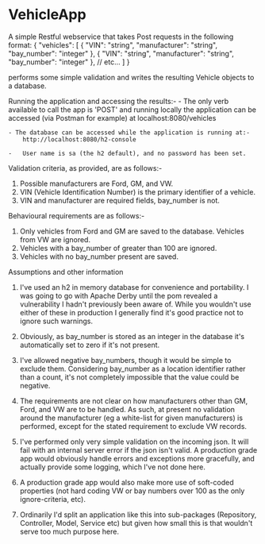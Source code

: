 # VehicleApp
A simple Restful webservice that takes Post requests in the following format:
{
"vehicles": [
{
"VIN": "string",
"manufacturer": "string",
"bay_number": "integer"
},
{
"VIN": "string",
"manufacturer": "string",
"bay_number": "integer"
},
// etc...
]
}

performs some simple validation and writes the resulting Vehicle objects to a database.

Running the application and accessing the results:-
    - The only verb available to call the app is 'POST' and running locally the application can be accessed 
        (via Postman for example) at localhost:8080/vehicles

    - The database can be accessed while the application is running at:-
        http://localhost:8080/h2-console
    
    -   User name is sa (the h2 default), and no password has been set.


Validation criteria, as provided, are as follows:-
1) Possible manufacturers are Ford, GM, and VW.
2) VIN (Vehicle Identification Number) is the primary identifier of a vehicle.
3) VIN and manufacturer are required fields, bay_number is not.

Behavioural requirements are as follows:-
1) Only vehicles from Ford and GM are saved to the database. Vehicles from VW are ignored.
2) Vehicles with a bay_number of greater than 100 are ignored.
3) Vehicles with no bay_number present are saved. 

Assumptions and other information
1) I've used an h2 in memory database for convenience and portability.
    I was going to go with Apache Derby until the pom revealed a vulnerability I hadn't previously been aware of.
   While you wouldn't use either of these in production I generally find it's good practice not to ignore such warnings.

2) Obviously, as bay_number is stored as an integer in the database it's automatically set to zero if it's not present.

3) I've allowed negative bay_numbers, though it would be simple to exclude them. Considering bay_number as a location
    identifier rather than a count, it's not completely impossible that the value could be negative.

4) The requirements are not clear on how manufacturers other than GM, Ford, and VW are to be handled. 
    As such, at present no validation around the manufacturer (eg a white-list for given manufacturers) is performed, 
    except for the stated requirement to exclude VW records.

5) I've performed only very simple validation on the incoming json. It will fail with an internal server error if the
    json isn't valid. A production grade app would obviously handle errors and exceptions more gracefully, and actually
    provide some logging, which I've not done here.

6) A production grade app would also make more use of soft-coded properties (not hard coding VW or bay numbers over 100
    as the only ignore-criteria, etc).

7) Ordinarily I'd split an application like this into sub-packages (Repository, Controller, Model, Service etc) but
    given how small this is that wouldn't serve too much purpose here.